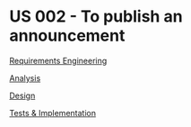 # US 002 - To publish an announcement

[Requirements Engineering](01.requirements-engineering/US002-requirements-engineering..md)

[Analysis](02.analysis/US002-analysis.md)

[Design](03.design/Readme.md)

[Tests & Implementation ](04.tests-and-implementation/Readme.md)

